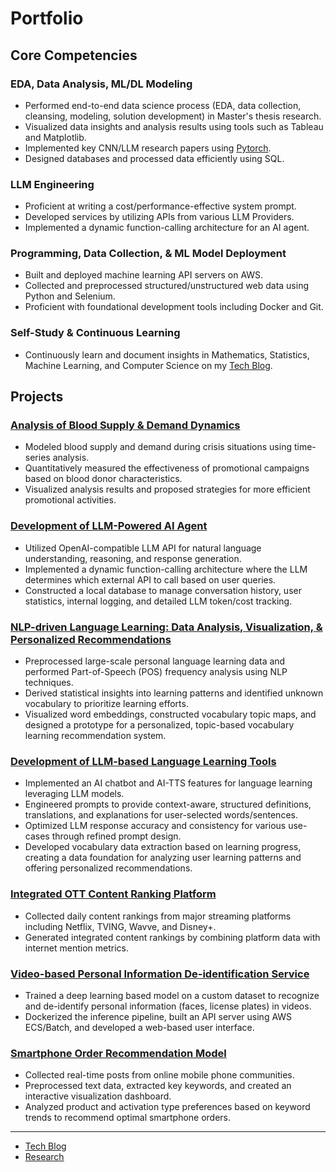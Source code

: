 # Portfolio

## Core Competencies

### EDA, Data Analysis, ML/DL Modeling
- Performed end-to-end data science process (EDA, data collection, cleansing, modeling, solution development) in Master's thesis research.
- Visualized data insights and analysis results using tools such as Tableau and Matplotlib.
- Implemented key CNN/LLM research papers using [Pytorch](https://github.com/2p990i9hpral/pytorch_paper_implementation).
- Designed databases and processed data efficiently using SQL.

### LLM Engineering
- Proficient at writing a cost/performance-effective system prompt. 
- Developed services by utilizing APIs from various LLM Providers.
- Implemented a dynamic function-calling architecture for an AI agent.

### Programming, Data Collection, & ML Model Deployment
- Built and deployed machine learning API servers on AWS.
- Collected and preprocessed structured/unstructured web data using Python and Selenium.
- Proficient with foundational development tools including Docker and Git.

### Self-Study & Continuous Learning
- Continuously learn and document insights in Mathematics, Statistics, Machine Learning, and Computer Science on my [Tech Blog](https://obsidian-79x.pages.dev/).

## Projects

### [Analysis of Blood Supply & Demand Dynamics](https://github.com/2p990i9hpral/Factors_Dominating_Blood_Supply_Dynamics/blob/master/README-EN.md)
- Modeled blood supply and demand during crisis situations using time-series analysis.
- Quantitatively measured the effectiveness of promotional campaigns based on blood donor characteristics.
- Visualized analysis results and proposed strategies for more efficient promotional activities.

### [Development of LLM-Powered AI Agent](https://github.com/2p990i9hpral/Portfolio/blob/main/projects/llm_powered_ai_agent-EN.md)
- Utilized OpenAI-compatible LLM API for natural language understanding, reasoning, and response generation.
- Implemented a dynamic function-calling architecture where the LLM determines which external API to call based on user queries.
- Constructed a local database to manage conversation history, user statistics, internal logging, and detailed LLM token/cost tracking.

### [NLP-driven Language Learning: Data Analysis, Visualization, & Personalized Recommendations](https://forum.lingq.com/t/lingq-data-analysis-visualizing-patterns-in-my-known-words/1410961?u=vet8t6z79pc4)
- Preprocessed large-scale personal language learning data and performed Part-of-Speech (POS) frequency analysis using NLP techniques.
- Derived statistical insights into learning patterns and identified unknown vocabulary to prioritize learning efforts.
- Visualized word embeddings, constructed vocabulary topic maps, and designed a prototype for a personalized, topic-based vocabulary learning recommendation system.

### [Development of LLM-based Language Learning Tools](https://github.com/2p990i9hpral/LingQ_Add-On)
- Implemented an AI chatbot and AI-TTS features for language learning leveraging LLM models.
- Engineered prompts to provide context-aware, structured definitions, translations, and explanations for user-selected words/sentences.
- Optimized LLM response accuracy and consistency for various use-cases through refined prompt design.
- Developed vocabulary data extraction based on learning progress, creating a data foundation for analyzing user learning patterns and offering personalized recommendations.

### [Integrated OTT Content Ranking Platform](https://github.com/2p990i9hpral/Portfolio/blob/main/projects/ott_ranking-EN.md)
- Collected daily content rankings from major streaming platforms including Netflix, TVING, Wavve, and Disney+.
- Generated integrated content rankings by combining platform data with internet mention metrics.

### [Video-based Personal Information De-identification Service](https://github.com/2p990i9hpral/Portfolio/blob/main/projects/personal_info_making-EN.md)
- Trained a deep learning based model on a custom dataset to recognize and de-identify personal information (faces, license plates) in videos.
- Dockerized the inference pipeline, built an API server using AWS ECS/Batch, and developed a web-based user interface.

### [Smartphone Order Recommendation Model](https://github.com/2p990i9hpral/Portfolio/blob/main/projects/phone_recommendation-EN.md)
- Collected real-time posts from online mobile phone communities.
- Preprocessed text data, extracted key keywords, and created an interactive visualization dashboard.
- Analyzed product and activation type preferences based on keyword trends to recommend optimal smartphone orders.

---

- [Tech Blog](https://obsidian-79x.pages.dev/)
- [Research](https://scholar.google.com/citations?user=iXWBhc0AAAAJ)